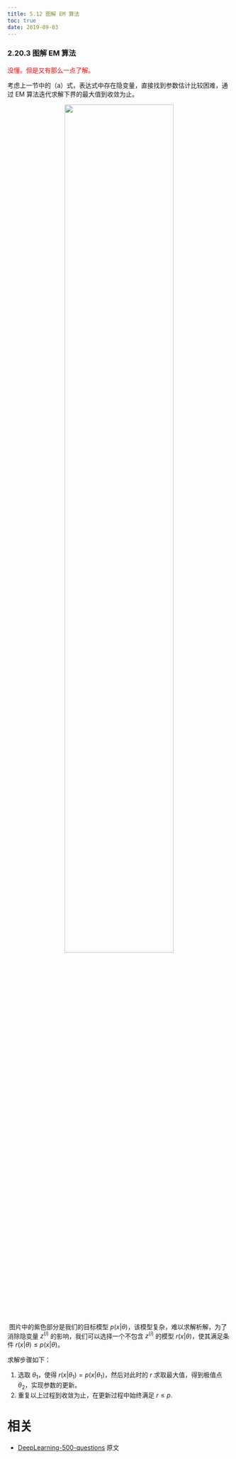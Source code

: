 ```yaml
---
title: 5.12 图解 EM 算法
toc: true
date: 2019-09-03
---
```


### 2.20.3 图解 EM 算法

<span style="color:red;">没懂。但是又有那么一点了解。</span>

考虑上一节中的（a）式，表达式中存在隐变量，直接找到参数估计比较困难，通过 EM 算法迭代求解下界的最大值到收敛为止。

<p align="center">
    <img width="70%" height="70%" src="http://images.iterate.site/blog/image/20190722/cHVmkScm7ycC.jpg?imageslim">
</p>


​	图片中的紫色部分是我们的目标模型 $p(x|\theta)$，该模型复杂，难以求解析解，为了消除隐变量 $z^{(i)}$ 的影响，我们可以选择一个不包含 $z^{(i)}$ 的模型 $r(x|\theta)$，使其满足条件 $r(x|\theta) \leqslant p(x|\theta)$。

求解步骤如下：

1. 选取 $\theta_1$，使得 $r(x|\theta_1) = p(x|\theta_1)$，然后对此时的 $r$ 求取最大值，得到极值点 $\theta_2$，实现参数的更新。
1. 重复以上过程到收敛为止，在更新过程中始终满足 $r \leqslant p$.





# 相关

- [DeepLearning-500-questions](https://github.com/scutan90/DeepLearning-500-questions) 原文
